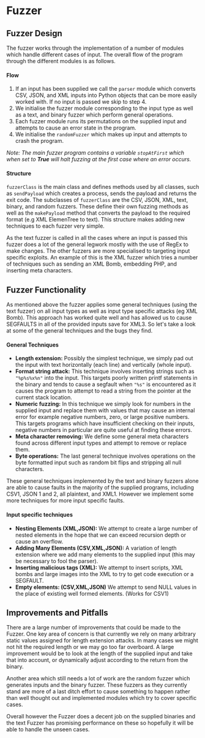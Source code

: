 Fuzzer
======

## Fuzzer Design

The fuzzer works through the implementation of a number of modules which handle different cases of input. The overall flow of the program through the different modules is as follows.

#### Flow
1. If an input has been supplied we call the `parser` module which converts CSV, JSON, and XML inputs into Python objects that can be more easily worked with. If no input is passed we skip to step 4.
2. We initialise the fuzzer module corresponding to the input type as well as a text, and binary fuzzer which perform general operations.
3. Each fuzzer module runs its permutations on the supplied input and attempts to cause an error state in the program.
4. We initialise the `randomFuzzer` which makes up input and attempts to crash the program.

*Note: The main fuzzer program contains a variable `stopAtFirst` which when set to **True** will halt fuzzing at the first case where an error occurs.*

#### Structure 
`fuzzerClass` is the main class and defines methods used by all classes, such as `sendPayload` which creates a process, sends the payload and returns the exit code. The subclasses of `fuzzerClass` are the CSV, JSON, XML, text, binary, and random fuzzers. These define their own fuzzing methods as well as the `makePayload` method that converts the payload to the required format (e.g XML ElemenTree to text). This structure makes adding new techniques to each fuzzer very simple.

As the text fuzzer is called in all the cases where an input is passed this fuzzer does a lot of the general legwork mostly with the use of RegEx to make changes. The other fuzzers are more specialised to targeting input specific exploits. An example of this is the XML fuzzer which tries a number of techniques such as sending an XML Bomb, embedding PHP, and inserting meta characters.

## Fuzzer Functionality

As mentioned above the fuzzer applies some general techniques (using the text fuzzer) on all input types as well as input type specific attacks (eg XML Bomb). This approach has worked quite well and has allowed us to cause SEGFAULTS in all of the provided inputs save for XML3. So let's take a look at some of the general techniques and the bugs they find.

#### General Techniques

- **Length extension:** Possibly the simplest technique, we simply pad out the input with text horizontally (each line) and vertically (whole input).
- **Format string attack:** This technique involves inserting strings such as `"%p%s%x%n"` into the input. This targets poorly written printf statements in the binary and tends to cause a segfault when `"%s"` is encountered as  it causes the program to attempt to read a string from the pointer at the current stack location.
- **Numeric fuzzing:** In this technique we simply look for numbers in the supplied input and replace them with values that may cause an internal error for example negative numbers, zero, or large positive numbers. This targets programs which have insufficient checking on their inputs, negative numbers in particular are quite useful at finding these errors.
- **Meta character removing:** We define some general meta characters found across different input types and attempt to remove or replace them.
- **Byte operations:** The last general technique involves operations on the byte formatted input such as random bit flips and stripping all null characters.

These general techniques implemented by the text and binary fuzzers alone are able to cause faults in the majority of the supplied programs, including CSV1, JSON 1 and 2, all plaintext, and XML1. However we implement some more techniques for more input specific faults.

#### Input specific techniques

- **Nesting Elements (XML,JSON):** We attempt to create a large number of nested elements in the hope that we can exceed recursion depth or cause an overflow.
- **Adding Many Elements (CSV,XML,JSON):** A variation of length extension where we add many elements to the supplied input (this may be necessary to fool the parser).
- **Inserting malicious tags (XML):** We attempt to insert scripts, XML bombs and large images into the XML to try to get code execution or a SEGFAULT.
- **Empty elements: (CSV,XML,JSON)** We attempt to send NULL values in the place of existing well formed elements. (Works for CSV1)

## Improvements and Pitfalls

There are a large number of improvements that could be made to the Fuzzer. One key area of concern is that currently we rely on many arbitrary static values assigned for length extension attacks. In many cases we might not hit the required length or we may go too far overboard. A large improvement would be to look at the length of the supplied input and take that into account, or dynamically adjust according to the return from the binary.

Another area which still needs a lot of work are the random fuzzer which generates inputs and the binary fuzzer. These fuzzers as they currently stand are more of a last ditch effort to cause something to happen rather than well thought out and implemented modules which try to cover specific cases.

Overall however the Fuzzer does a decent job on the supplied binaries and the text Fuzzer has promising performance on these so hopefully it will be able to handle the unseen cases.